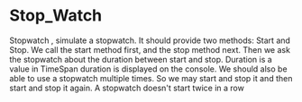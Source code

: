 # Stop_Watch

Stopwatch , simulate a stopwatch. It should 
provide two methods: Start and Stop. We call the start method first, and the stop method next. 
Then we ask the stopwatch about the duration between start and stop. 
Duration is a value in TimeSpan duration is displayed on the console. 
We should also be able to use a stopwatch multiple times.
So we may start and stop it and then 
start and stop it again. 
A stopwatch doesn't start twice in a row 
